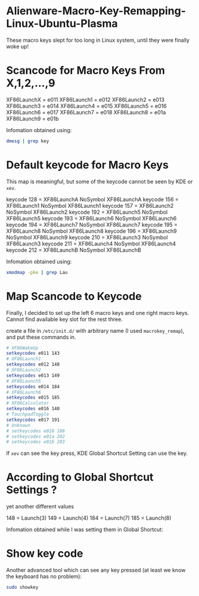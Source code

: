 # Alienware-Macro-Key-Remapping-Linux-Ubuntu-Plasma

These macro keys slept for too long in Linux system, until they were finally woke up!

# Scancode for Macro Keys From X,1,2,...,9

XF86LaunchX = e011
XF86Launch1 = e012
XF86Launch2 = e013
XF86Launch3 = e014
XF86Launch4 = e015
XF86Launch5 = e016
XF86Launch6 = e017
XF86Launch7 = e018
XF86Launch8 = e01a
XF86Launch9 = e01b

Infomation obtained using:

```bash
dmesg | grep key
```

# Default keycode for Macro Keys

This map is meaningful, but some of the keycode cannot be seen by KDE or `xev`.

keycode 128 = XF86LaunchA NoSymbol XF86LaunchA
keycode 156 = XF86Launch1 NoSymbol XF86Launch1
keycode 157 = XF86Launch2 NoSymbol XF86Launch2
keycode 192 = XF86Launch5 NoSymbol XF86Launch5
keycode 193 = XF86Launch6 NoSymbol XF86Launch6
keycode 194 = XF86Launch7 NoSymbol XF86Launch7
keycode 195 = XF86Launch8 NoSymbol XF86Launch8
keycode 196 = XF86Launch9 NoSymbol XF86Launch9
keycode 210 = XF86Launch3 NoSymbol XF86Launch3
keycode 211 = XF86Launch4 NoSymbol XF86Launch4
keycode 212 = XF86LaunchB NoSymbol XF86LaunchB

Infomation obtained using:

```bash
xmodmap -pke | grep Lau
```

# Map Scancode to Keycode

Finally, I decided to set up the left 6 macro keys and one right macro keys. Cannot find available key slot for the rest three.

create a file in `/etc/init.d/` with arbitrary name (I used `macrokey_remap`), and put these commands in.

```bash
# XF86WakeUp
setkeycodes e011 143
# XF86Launch1
setkeycodes e012 148
# XF86Launch2
setkeycodes e013 149
# XF86Launch5
setkeycodes e014 184
# XF86Launch6
setkeycodes e015 185
# XF86Calculator
setkeycodes e016 140
# TouchpadToggle
setkeycodes e017 191
# Unknown
# setkeycodes e018 188
# setkeycodes e01a 202
# setkeycodes e01b 203
```

If `xev` can see the key press, KDE Global Shortcut Setting can use the key.

# According to Global Shortcut Settings ?

yet another different values

148 = Launch(3)
149 = Launch(4)
184 = Launch(7)
185 = Launch(8)

Infomation obtained while I was setting them in Global Shortcut:

# Show key code

Another advanced tool which can see any key pressed (at least we know the keyboard has no problem):

```bash
sudo showkey
```
